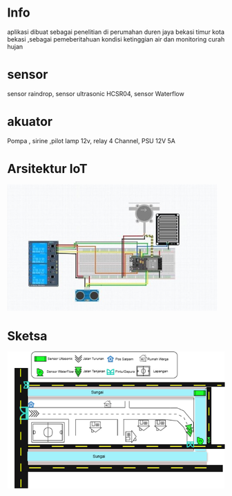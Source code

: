 # Info
aplikasi dibuat sebagai penelitian di perumahan duren jaya bekasi timur kota bekasi ,sebagai pemeberitahuan kondisi ketinggian air dan monitoring curah hujan 
# sensor
sensor raindrop, sensor ultrasonic HCSR04, sensor Waterflow
# akuator
Pompa , sirine ,pilot lamp 12v, relay 4 Channel, PSU 12V 5A
# Arsitektur IoT
![Image Alt](https://github.com/aldiansyah71/Protoype-Peringatan-Banjir/blob/main/Arsitektur.jpg?raw=true)
# Sketsa
![Image Alt](https://github.com/aldiansyah71/Protoype-Peringatan-Banjir/blob/main/sketsa%20Prototype.png?raw=true)
